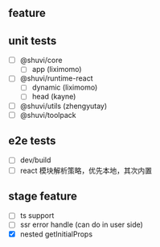 ## feature

## unit tests

- [ ] @shuvi/core
  - [ ] app (liximomo)
- [ ] @shuvi/runtime-react
  - [ ] dynamic (liximomo)
  - [ ] head (kayne)
- [ ] @shuvi/utils (zhengyutay)
- [ ] @shuvi/toolpack

## e2e tests

- [ ] dev/build
- [ ] react 模块解析策略，优先本地，其次内置

## stage feature

- [ ] ts support
- [ ] ssr error handle (can do in user side)
- [x] nested getInitialProps
